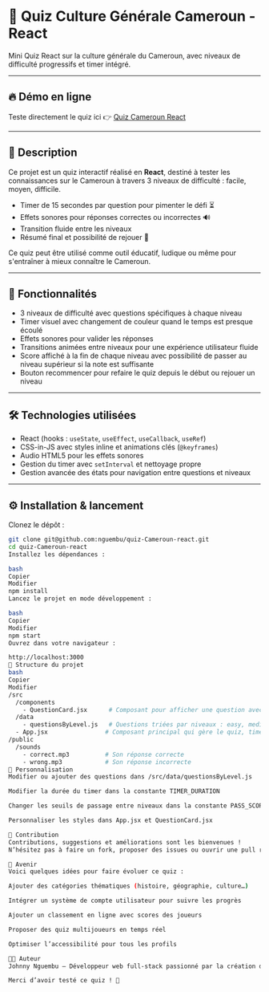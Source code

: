 # 🧠 Quiz Culture Générale Cameroun - React

Mini Quiz React sur la culture générale du Cameroun, avec niveaux de difficulté progressifs et timer intégré.

---

## 🔥 Démo en ligne

Teste directement le quiz ici 👉 [Quiz Cameroun React](https://quiz-cameroun-react.netlify.app/)

---
## 📖 Description

Ce projet est un quiz interactif réalisé en **React**, destiné à tester les connaissances sur le Cameroun à travers 3 niveaux de difficulté : facile, moyen, difficile.

- Timer de 15 secondes par question pour pimenter le défi ⏳  
- Effets sonores pour réponses correctes ou incorrectes 🔊  
- Transition fluide entre les niveaux  
- Résumé final et possibilité de rejouer 🔄  

Ce quiz peut être utilisé comme outil éducatif, ludique ou même pour s'entraîner à mieux connaître le Cameroun.

---

## 🚀 Fonctionnalités

- 3 niveaux de difficulté avec questions spécifiques à chaque niveau  
- Timer visuel avec changement de couleur quand le temps est presque écoulé  
- Effets sonores pour valider les réponses  
- Transitions animées entre niveaux pour une expérience utilisateur fluide  
- Score affiché à la fin de chaque niveau avec possibilité de passer au niveau supérieur si la note est suffisante  
- Bouton recommencer pour refaire le quiz depuis le début ou rejouer un niveau  

---

## 🛠️ Technologies utilisées

- React (hooks : `useState`, `useEffect`, `useCallback`, `useRef`)  
- CSS-in-JS avec styles inline et animations clés (`@keyframes`)  
- Audio HTML5 pour les effets sonores  
- Gestion du timer avec `setInterval` et nettoyage propre  
- Gestion avancée des états pour navigation entre questions et niveaux  

---

## ⚙️ Installation & lancement

Clonez le dépôt :

```bash
git clone git@github.com:nguembu/quiz-Cameroun-react.git
cd quiz-Cameroun-react
Installez les dépendances :

bash
Copier
Modifier
npm install
Lancez le projet en mode développement :

bash
Copier
Modifier
npm start
Ouvrez dans votre navigateur :

http://localhost:3000
📂 Structure du projet
bash
Copier
Modifier
/src
  /components
    - QuestionCard.jsx      # Composant pour afficher une question avec ses options
  /data
    - questionsByLevel.js   # Questions triées par niveaux : easy, medium, hard
  - App.jsx                # Composant principal qui gère le quiz, timer, score, niveaux
/public
  /sounds
    - correct.mp3          # Son réponse correcte
    - wrong.mp3            # Son réponse incorrecte
🎨 Personnalisation
Modifier ou ajouter des questions dans /src/data/questionsByLevel.js

Modifier la durée du timer dans la constante TIMER_DURATION

Changer les seuils de passage entre niveaux dans la constante PASS_SCORE

Personnaliser les styles dans App.jsx et QuestionCard.jsx

🤝 Contribution
Contributions, suggestions et améliorations sont les bienvenues !
N’hésitez pas à faire un fork, proposer des issues ou ouvrir une pull request.

🌱 Avenir
Voici quelques idées pour faire évoluer ce quiz :

Ajouter des catégories thématiques (histoire, géographie, culture…)

Intégrer un système de compte utilisateur pour suivre les progrès

Ajouter un classement en ligne avec scores des joueurs

Proposer des quiz multijoueurs en temps réel

Optimiser l’accessibilité pour tous les profils

👨‍💻 Auteur
Johnny Nguembu – Développeur web full-stack passionné par la création d’applications éducatives et interactives.

Merci d’avoir testé ce quiz ! 🎉


